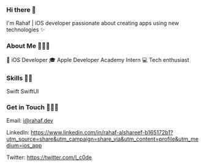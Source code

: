### Hi there 👋

I'm Rahaf  | iOS developer passionate about creating apps using new technologies ✨

### About Me 👩🏻‍💻


📱 iOS Developer
🎓 Apple Developer Academy Intern
💻 Tech enthusiast

### Skills 💪🏻

Swift
SwiftUI



### Get in Touch 🙋🏻‍♀️



Email: i@rahaf.dev

LinkedIn: https://www.linkedin.com/in/rahaf-alshareef-b165172b1?utm_source=share&utm_campaign=share_via&utm_content=profile&utm_medium=ios_app


Twitter: https://twitter.com/l_c0de


